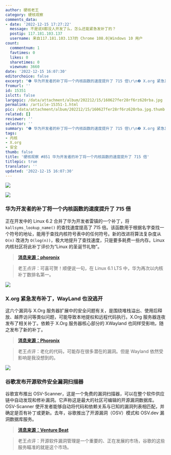 ```yaml
---
author: 硬核老王
category: 硬核观察
comments_data:
- date: '2022-12-15 17:27:22'
  message: 不是说X都没人开发了么，怎么还能紧急发补丁的？
  postip: 117.181.103.137
  username: 来自117.181.103.137的 Chrome 108.0|Windows 10 用户
count:
  commentnum: 1
  favtimes: 0
  likes: 0
  sharetimes: 0
  viewnum: 3660
date: '2022-12-15 16:07:30'
editorchoice: false
excerpt: "❶ 华为开发者的补丁将一个内核函数的速度提升了 715 倍\r\n❷ X.org 紧急发布补丁，WayLand 也没逃开\r\n❸ 谷歌发布开源软件安全漏洞扫描器"
fromurl: ''
id: 15351
islctt: false
largepic: /data/attachment/album/202212/15/160627fer28rf6rz620rba.jpg
permalink: /article-15351-1.html
pic: /data/attachment/album/202212/15/160627fer28rf6rz620rba.jpg.thumb.jpg
related: []
reviewer: ''
selector: ''
summary: "❶ 华为开发者的补丁将一个内核函数的速度提升了 715 倍\r\n❷ X.org 紧急发布补丁，WayLand 也没逃开\r\n❸ 谷歌发布开源软件安全漏洞扫描器"
tags:
- 内核
- X.org
- 安全
thumb: false
title: '硬核观察 #851 华为开发者的补丁将一个内核函数的速度提升了 715 倍'
titlepic: true
translator: ''
updated: '2022-12-15 16:07:30'
---
```


![](/data/attachment/album/202212/15/160627fer28rf6rz620rba.jpg)


![](/data/attachment/album/202212/15/160636nrvb8e36k68f4f68.jpg)


### 华为开发者的补丁将一个内核函数的速度提升了 715 倍


正在开发中的 Linux 6.2 合并了华为开发者雷镇的一个补丁，将 `kallsyms_lookup_name()` 的查找速度提高了 715 倍。该函数用于根据名字查找一个符号的地址，能用于查找内核符号表中的任何符号。新的改进将算法复杂度从 `O(n)` 改进为 `O(log(n))`，极大地提升了查找速度，只是要多耗费一些内存。Linux 内核社区将此补丁评价为“Linux 的圣诞节礼物”。



> 
> **[消息来源：phoronix](https://www.phoronix.com/news/Linux-6.2-Modules)**
> 
> 
> 



> 
> 老王点评：可喜可贺！顺便说一句，在 Linux 6.1 LTS 中，华为再次以内核补丁数排名第一。
> 
> 
> 


![](/data/attachment/album/202212/15/160650fxomszq3q6l6fqqj.jpg)


### X.org 紧急发布补丁，WayLand 也没逃开


这六个漏洞与 X.Org 服务器扩展中的安全问题有关，是围绕堆栈溢出、使用后释放、越界访问等类似问题，可能导致本地提权和远程代码执行。X.Org 服务器连夜发布了相关补丁。依赖于 X.Org 服务器核心部分的 XWayland 也同样受影响，随之发布了新的补丁。



> 
> **[消息来源：Phoronix](https://www.phoronix.com/news/X.Org-Server-Holiday-2022)**
> 
> 
> 



> 
> 老王点评：老化的代码，可能存在很多潜在的漏洞。但是 Wayland 依然受影响是我没想到的。
> 
> 
> 


![](/data/attachment/album/202212/15/160706gw0ltpij3yrqa00y.jpg)


### 谷歌发布开源软件安全漏洞扫描器


谷歌宣布推出 OSV-Scanner，这是一个免费的漏洞扫描器，可以在整个软件供应链中自动发现和修补漏洞。它声称这是最大的社区可编辑的开源漏洞数据库。OSV-Scanner 使开发者能够自动将代码和依赖关系与已知的漏洞列表相匹配，并确定是否有补丁或更新。去年，谷歌推出了开源漏洞（OSV）模式和 OSV.dev 漏洞数据库服务。



> 
> **[消息来源：Venture Beat](https://venturebeat.com/security/google-releases-vulnerability-scanner-for-open-source-software-backed-by-community-editable-database/)**
> 
> 
> 



> 
> 老王点评：开源软件漏洞管理是一个重要的、正在发展的市场，谷歌的这些服务瞄准的就是这个市场。
> 
> 
>